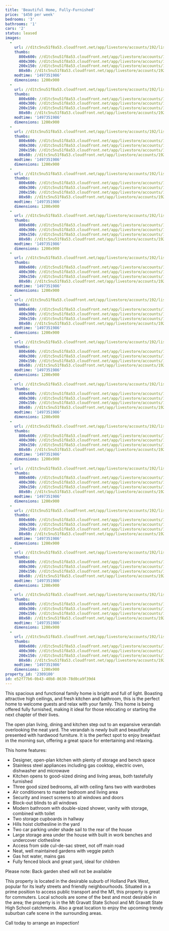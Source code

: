 ```yaml
---
title: 'Beautiful Home, Fully-Furnished'
price: '$450 per week'
bedrooms: '3'
bathrooms: '1'
cars: '2'
status: leased
images:
  -
    url: //d1tc5nu51f8a53.cloudfront.net/app/livestore/accounts/192/listings/797328/images/Nursery-119-Kitchen2_1184900202_20170613090544.jpg
    thumbs:
      800x600: //d1tc5nu51f8a53.cloudfront.net/app/livestore/accounts/192/listings/797328/images/Nursery-119-Kitchen2_1184900202_20170613090544_800x600.jpg
      400x300: //d1tc5nu51f8a53.cloudfront.net/app/livestore/accounts/192/listings/797328/images/Nursery-119-Kitchen2_1184900202_20170613090544_400x300.jpg
      200x150: //d1tc5nu51f8a53.cloudfront.net/app/livestore/accounts/192/listings/797328/images/Nursery-119-Kitchen2_1184900202_20170613090544_200x150.jpg
      80x60: //d1tc5nu51f8a53.cloudfront.net/app/livestore/accounts/192/listings/797328/images/Nursery-119-Kitchen2_1184900202_20170613090544_80x60.jpg
    modtime: '1497351986'
    dimensions: 1200x900
  -
    url: //d1tc5nu51f8a53.cloudfront.net/app/livestore/accounts/192/listings/797328/images/Nursery-119-Deck2-Da_9346704297_20170613090511.jpg
    thumbs:
      800x600: //d1tc5nu51f8a53.cloudfront.net/app/livestore/accounts/192/listings/797328/images/Nursery-119-Deck2-Da_9346704297_20170613090511_800x600.jpg
      400x300: //d1tc5nu51f8a53.cloudfront.net/app/livestore/accounts/192/listings/797328/images/Nursery-119-Deck2-Da_9346704297_20170613090511_400x300.jpg
      200x150: //d1tc5nu51f8a53.cloudfront.net/app/livestore/accounts/192/listings/797328/images/Nursery-119-Deck2-Da_9346704297_20170613090511_200x150.jpg
      80x60: //d1tc5nu51f8a53.cloudfront.net/app/livestore/accounts/192/listings/797328/images/Nursery-119-Deck2-Da_9346704297_20170613090511_80x60.jpg
    modtime: '1497351986'
    dimensions: 1200x900
  -
    url: //d1tc5nu51f8a53.cloudfront.net/app/livestore/accounts/192/listings/797328/images/Nursery-119-Living-D_3697077925_20170613090548.jpg
    thumbs:
      800x600: //d1tc5nu51f8a53.cloudfront.net/app/livestore/accounts/192/listings/797328/images/Nursery-119-Living-D_3697077925_20170613090548_800x600.jpg
      400x300: //d1tc5nu51f8a53.cloudfront.net/app/livestore/accounts/192/listings/797328/images/Nursery-119-Living-D_3697077925_20170613090548_400x300.jpg
      200x150: //d1tc5nu51f8a53.cloudfront.net/app/livestore/accounts/192/listings/797328/images/Nursery-119-Living-D_3697077925_20170613090548_200x150.jpg
      80x60: //d1tc5nu51f8a53.cloudfront.net/app/livestore/accounts/192/listings/797328/images/Nursery-119-Living-D_3697077925_20170613090548_80x60.jpg
    modtime: '1497351986'
    dimensions: 1200x900
  -
    url: //d1tc5nu51f8a53.cloudfront.net/app/livestore/accounts/192/listings/797328/images/Nursery-119-Living2-_5012900638_20170613090548.jpg
    thumbs:
      800x600: //d1tc5nu51f8a53.cloudfront.net/app/livestore/accounts/192/listings/797328/images/Nursery-119-Living2-_5012900638_20170613090548_800x600.jpg
      400x300: //d1tc5nu51f8a53.cloudfront.net/app/livestore/accounts/192/listings/797328/images/Nursery-119-Living2-_5012900638_20170613090548_400x300.jpg
      200x150: //d1tc5nu51f8a53.cloudfront.net/app/livestore/accounts/192/listings/797328/images/Nursery-119-Living2-_5012900638_20170613090548_200x150.jpg
      80x60: //d1tc5nu51f8a53.cloudfront.net/app/livestore/accounts/192/listings/797328/images/Nursery-119-Living2-_5012900638_20170613090548_80x60.jpg
    modtime: '1497351986'
    dimensions: 1200x900
  -
    url: //d1tc5nu51f8a53.cloudfront.net/app/livestore/accounts/192/listings/797328/images/Nursery-119-Deck-Day_4666844089_20170613090510.jpg
    thumbs:
      800x600: //d1tc5nu51f8a53.cloudfront.net/app/livestore/accounts/192/listings/797328/images/Nursery-119-Deck-Day_4666844089_20170613090510_800x600.jpg
      400x300: //d1tc5nu51f8a53.cloudfront.net/app/livestore/accounts/192/listings/797328/images/Nursery-119-Deck-Day_4666844089_20170613090510_400x300.jpg
      200x150: //d1tc5nu51f8a53.cloudfront.net/app/livestore/accounts/192/listings/797328/images/Nursery-119-Deck-Day_4666844089_20170613090510_200x150.jpg
      80x60: //d1tc5nu51f8a53.cloudfront.net/app/livestore/accounts/192/listings/797328/images/Nursery-119-Deck-Day_4666844089_20170613090510_80x60.jpg
    modtime: '1497351986'
    dimensions: 1200x900
  -
    url: //d1tc5nu51f8a53.cloudfront.net/app/livestore/accounts/192/listings/797328/images/Nursery-119-Backyard_5412132978_20170613090449.jpg
    thumbs:
      800x600: //d1tc5nu51f8a53.cloudfront.net/app/livestore/accounts/192/listings/797328/images/Nursery-119-Backyard_5412132978_20170613090449_800x600.jpg
      400x300: //d1tc5nu51f8a53.cloudfront.net/app/livestore/accounts/192/listings/797328/images/Nursery-119-Backyard_5412132978_20170613090449_400x300.jpg
      200x150: //d1tc5nu51f8a53.cloudfront.net/app/livestore/accounts/192/listings/797328/images/Nursery-119-Backyard_5412132978_20170613090449_200x150.jpg
      80x60: //d1tc5nu51f8a53.cloudfront.net/app/livestore/accounts/192/listings/797328/images/Nursery-119-Backyard_5412132978_20170613090449_80x60.jpg
    modtime: '1497351986'
    dimensions: 1200x900
  -
    url: //d1tc5nu51f8a53.cloudfront.net/app/livestore/accounts/192/listings/797328/images/Nursery-119-Bed3-Day_6155849854_20170613090455.jpg
    thumbs:
      800x600: //d1tc5nu51f8a53.cloudfront.net/app/livestore/accounts/192/listings/797328/images/Nursery-119-Bed3-Day_6155849854_20170613090455_800x600.jpg
      400x300: //d1tc5nu51f8a53.cloudfront.net/app/livestore/accounts/192/listings/797328/images/Nursery-119-Bed3-Day_6155849854_20170613090455_400x300.jpg
      200x150: //d1tc5nu51f8a53.cloudfront.net/app/livestore/accounts/192/listings/797328/images/Nursery-119-Bed3-Day_6155849854_20170613090455_200x150.jpg
      80x60: //d1tc5nu51f8a53.cloudfront.net/app/livestore/accounts/192/listings/797328/images/Nursery-119-Bed3-Day_6155849854_20170613090455_80x60.jpg
    modtime: '1497351986'
    dimensions: 1200x900
  -
    url: //d1tc5nu51f8a53.cloudfront.net/app/livestore/accounts/192/listings/797328/images/Nursery-119-Bed2-Day_4511848101_20170613090454.jpg
    thumbs:
      800x600: //d1tc5nu51f8a53.cloudfront.net/app/livestore/accounts/192/listings/797328/images/Nursery-119-Bed2-Day_4511848101_20170613090454_800x600.jpg
      400x300: //d1tc5nu51f8a53.cloudfront.net/app/livestore/accounts/192/listings/797328/images/Nursery-119-Bed2-Day_4511848101_20170613090454_400x300.jpg
      200x150: //d1tc5nu51f8a53.cloudfront.net/app/livestore/accounts/192/listings/797328/images/Nursery-119-Bed2-Day_4511848101_20170613090454_200x150.jpg
      80x60: //d1tc5nu51f8a53.cloudfront.net/app/livestore/accounts/192/listings/797328/images/Nursery-119-Bed2-Day_4511848101_20170613090454_80x60.jpg
    modtime: '1497351986'
    dimensions: 1200x900
  -
    url: //d1tc5nu51f8a53.cloudfront.net/app/livestore/accounts/192/listings/797328/images/Nursery-119-Bed1-Day_4610204324_20170613090450.jpg
    thumbs:
      800x600: //d1tc5nu51f8a53.cloudfront.net/app/livestore/accounts/192/listings/797328/images/Nursery-119-Bed1-Day_4610204324_20170613090450_800x600.jpg
      400x300: //d1tc5nu51f8a53.cloudfront.net/app/livestore/accounts/192/listings/797328/images/Nursery-119-Bed1-Day_4610204324_20170613090450_400x300.jpg
      200x150: //d1tc5nu51f8a53.cloudfront.net/app/livestore/accounts/192/listings/797328/images/Nursery-119-Bed1-Day_4610204324_20170613090450_200x150.jpg
      80x60: //d1tc5nu51f8a53.cloudfront.net/app/livestore/accounts/192/listings/797328/images/Nursery-119-Bed1-Day_4610204324_20170613090450_80x60.jpg
    modtime: '1497351986'
    dimensions: 1200x900
  -
    url: //d1tc5nu51f8a53.cloudfront.net/app/livestore/accounts/192/listings/797328/images/Nursery-119-Kitchen-_6451094290_20170613090541.jpg
    thumbs:
      800x600: //d1tc5nu51f8a53.cloudfront.net/app/livestore/accounts/192/listings/797328/images/Nursery-119-Kitchen-_6451094290_20170613090541_800x600.jpg
      400x300: //d1tc5nu51f8a53.cloudfront.net/app/livestore/accounts/192/listings/797328/images/Nursery-119-Kitchen-_6451094290_20170613090541_400x300.jpg
      200x150: //d1tc5nu51f8a53.cloudfront.net/app/livestore/accounts/192/listings/797328/images/Nursery-119-Kitchen-_6451094290_20170613090541_200x150.jpg
      80x60: //d1tc5nu51f8a53.cloudfront.net/app/livestore/accounts/192/listings/797328/images/Nursery-119-Kitchen-_6451094290_20170613090541_80x60.jpg
    modtime: '1497351986'
    dimensions: 1200x900
  -
    url: //d1tc5nu51f8a53.cloudfront.net/app/livestore/accounts/192/listings/797328/images/Nursery-119-Kitchen3_3073781300_20170613090545.jpg
    thumbs:
      800x600: //d1tc5nu51f8a53.cloudfront.net/app/livestore/accounts/192/listings/797328/images/Nursery-119-Kitchen3_3073781300_20170613090545_800x600.jpg
      400x300: //d1tc5nu51f8a53.cloudfront.net/app/livestore/accounts/192/listings/797328/images/Nursery-119-Kitchen3_3073781300_20170613090545_400x300.jpg
      200x150: //d1tc5nu51f8a53.cloudfront.net/app/livestore/accounts/192/listings/797328/images/Nursery-119-Kitchen3_3073781300_20170613090545_200x150.jpg
      80x60: //d1tc5nu51f8a53.cloudfront.net/app/livestore/accounts/192/listings/797328/images/Nursery-119-Kitchen3_3073781300_20170613090545_80x60.jpg
    modtime: '1497351986'
    dimensions: 1200x900
  -
    url: //d1tc5nu51f8a53.cloudfront.net/app/livestore/accounts/192/listings/797328/images/Nursery-119-Dining-D_8279059432_20170613090526.jpg
    thumbs:
      800x600: //d1tc5nu51f8a53.cloudfront.net/app/livestore/accounts/192/listings/797328/images/Nursery-119-Dining-D_8279059432_20170613090526_800x600.jpg
      400x300: //d1tc5nu51f8a53.cloudfront.net/app/livestore/accounts/192/listings/797328/images/Nursery-119-Dining-D_8279059432_20170613090526_400x300.jpg
      200x150: //d1tc5nu51f8a53.cloudfront.net/app/livestore/accounts/192/listings/797328/images/Nursery-119-Dining-D_8279059432_20170613090526_200x150.jpg
      80x60: //d1tc5nu51f8a53.cloudfront.net/app/livestore/accounts/192/listings/797328/images/Nursery-119-Dining-D_8279059432_20170613090526_80x60.jpg
    modtime: '1497351986'
    dimensions: 1200x900
  -
    url: //d1tc5nu51f8a53.cloudfront.net/app/livestore/accounts/192/listings/797328/images/Nursery-119-Bathroom_4572337433_20170613090447.jpg
    thumbs:
      800x600: //d1tc5nu51f8a53.cloudfront.net/app/livestore/accounts/192/listings/797328/images/Nursery-119-Bathroom_4572337433_20170613090447_800x600.jpg
      400x300: //d1tc5nu51f8a53.cloudfront.net/app/livestore/accounts/192/listings/797328/images/Nursery-119-Bathroom_4572337433_20170613090447_400x300.jpg
      200x150: //d1tc5nu51f8a53.cloudfront.net/app/livestore/accounts/192/listings/797328/images/Nursery-119-Bathroom_4572337433_20170613090447_200x150.jpg
      80x60: //d1tc5nu51f8a53.cloudfront.net/app/livestore/accounts/192/listings/797328/images/Nursery-119-Bathroom_4572337433_20170613090447_80x60.jpg
    modtime: '1497351986'
    dimensions: 1200x900
  -
    url: //d1tc5nu51f8a53.cloudfront.net/app/livestore/accounts/192/listings/797328/images/Nursery-119-Front-Da_6164978906_20170613090537.jpg
    thumbs:
      800x600: //d1tc5nu51f8a53.cloudfront.net/app/livestore/accounts/192/listings/797328/images/Nursery-119-Front-Da_6164978906_20170613090537_800x600.jpg
      400x300: //d1tc5nu51f8a53.cloudfront.net/app/livestore/accounts/192/listings/797328/images/Nursery-119-Front-Da_6164978906_20170613090537_400x300.jpg
      200x150: //d1tc5nu51f8a53.cloudfront.net/app/livestore/accounts/192/listings/797328/images/Nursery-119-Front-Da_6164978906_20170613090537_200x150.jpg
      80x60: //d1tc5nu51f8a53.cloudfront.net/app/livestore/accounts/192/listings/797328/images/Nursery-119-Front-Da_6164978906_20170613090537_80x60.jpg
    modtime: '1497351986'
    dimensions: 1200x900
  -
    url: //d1tc5nu51f8a53.cloudfront.net/app/livestore/accounts/192/listings/797328/images/Nursery-119-Downstai_2256714562_20170613090540.jpg
    thumbs:
      800x600: //d1tc5nu51f8a53.cloudfront.net/app/livestore/accounts/192/listings/797328/images/Nursery-119-Downstai_2256714562_20170613090540_800x600.jpg
      400x300: //d1tc5nu51f8a53.cloudfront.net/app/livestore/accounts/192/listings/797328/images/Nursery-119-Downstai_2256714562_20170613090540_400x300.jpg
      200x150: //d1tc5nu51f8a53.cloudfront.net/app/livestore/accounts/192/listings/797328/images/Nursery-119-Downstai_2256714562_20170613090540_200x150.jpg
      80x60: //d1tc5nu51f8a53.cloudfront.net/app/livestore/accounts/192/listings/797328/images/Nursery-119-Downstai_2256714562_20170613090540_80x60.jpg
    modtime: '1497351986'
    dimensions: 1200x900
property_id: '2309100'
id: e52f77b6-0b43-40b8-8630-78d0ca9f39d4
---
```

This spacious and functional family home is bright and full of light. Boasting attractive high ceilings, and fresh kitchen and bathroom, this is the perfect home to welcome guests and relax with your family. This home is being offered fully furnished, making it ideal for those relocating or starting the next chapter of their lives.

The open plan living, dining and kitchen step out to an expansive verandah overlooking the neat yard. The verandah is newly built and beautifully presented with hardwood furniture. It is the perfect spot to enjoy breakfast in the morning sun, offering a great space for entertaining and relaxing.

This home features:

*  Designer, open-plan kitchen with plenty of storage and bench space
*  Stainless steel appliances including gas cooktop, electric oven, dishwasher and microwave
*  Kitchen opens to good-sized dining and living areas, both tastefully furnished
*  Three good sized bedrooms, all with ceiling fans two with wardrobes
*  Air conditioners to master bedroom and living area
*  Security and insect screens to all windows and doors
*  Block-out blinds to all windows
*  Modern bathroom with double-sized shower, vanity with storage, combined with toilet
*  Two storage cupboards in hallway
*  Hills hoist clothesline in the yard
*  Two car parking under shade sail to the rear of the house
*  Large storage area under the house with built in work benches and undercover clothesline
*  Access from side cul-de-sac street, not off main road
*  Neat, well maintained gardens with veggie patch
*  Gas hot water, mains gas
*  Fully fenced block and great yard, ideal for children

Please note: Back garden shed will not be available

This property is located in the desirable suburb of Holland Park West, popular for its leafy streets and friendly neighbourhoods. Situated in a prime position to access public transport and the M1, this property is great for commuters. Local schools are some of the best and most desirable in the area; the property is in the Mt Gravatt State School and Mt Gravatt State High School catchments. Also a great location to enjoy the upcoming trendy suburban cafe scene in the surrounding areas. 

Call today to arrange an inspection!